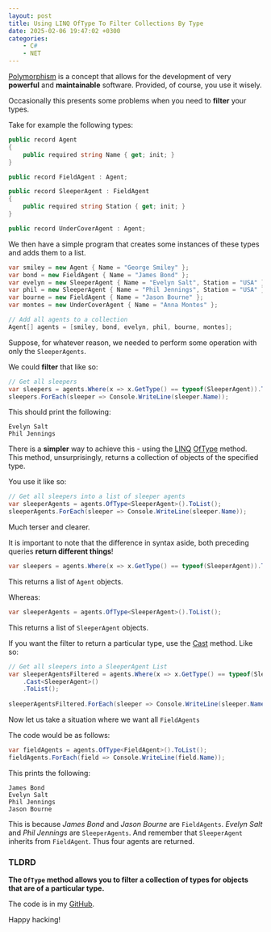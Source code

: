 ```yaml
---
layout: post
title: Using LINQ OfType To Filter Collections By Type
date: 2025-02-06 19:47:02 +0300
categories:
    - C#
    - NET
---
```


[Polymorphism](https://learn.microsoft.com/en-us/dotnet/csharp/fundamentals/object-oriented/polymorphism) is a concept that allows for the development of very **powerful** and **maintainable** software. Provided, of course, you use it wisely.

Occasionally this presents some problems when you need to **filter** your types.

Take for example the following types:

```c#
public record Agent
{
    public required string Name { get; init; }
}

public record FieldAgent : Agent;

public record SleeperAgent : FieldAgent
{
    public required string Station { get; init; }
}

public record UnderCoverAgent : Agent;
```

We then have a simple program that creates some instances of these types and adds them to a list.

```c#
var smiley = new Agent { Name = "George Smiley" };
var bond = new FieldAgent { Name = "James Bond" };
var evelyn = new SleeperAgent { Name = "Evelyn Salt", Station = "USA" };
var phil = new SleeperAgent { Name = "Phil Jennings", Station = "USA" };
var bourne = new FieldAgent { Name = "Jason Bourne" };
var montes = new UnderCoverAgent { Name = "Anna Montes" };

// Add all agents to a collection
Agent[] agents = [smiley, bond, evelyn, phil, bourne, montes];
```

Suppose, for whatever reason, we needed to perform some operation with only the `SleeperAgents`.

We could **filter** that like so:

```c#
// Get all sleepers
var sleepers = agents.Where(x => x.GetType() == typeof(SleeperAgent)).ToList();
sleepers.ForEach(sleeper => Console.WriteLine(sleeper.Name));
```

This should print the following:

```plaintext
Evelyn Salt
Phil Jennings
```

There is a **simpler** way to achieve this - using the [LINQ](https://learn.microsoft.com/en-us/dotnet/csharp/linq/) [OfType](https://learn.microsoft.com/en-us/dotnet/api/system.linq.enumerable.oftype?view=net-9.0) method. This method, unsurprisingly, returns a collection of objects of the specified type.

You use it like so:

```c#
// Get all sleepers into a list of sleeper agents
var sleeperAgents = agents.OfType<SleeperAgent>().ToList();
sleeperAgents.ForEach(sleeper => Console.WriteLine(sleeper.Name));
```

Much terser and clearer.

It is important to note that the difference in syntax aside, both preceding queries **return different things**!

```c#
var sleepers = agents.Where(x => x.GetType() == typeof(SleeperAgent)).ToList();
```

This returns a list of `Agent` objects.

Whereas:

```c#
var sleeperAgents = agents.OfType<SleeperAgent>().ToList();
```

This returns a list of `SleeperAgent` objects.

If you want the filter to return a particular type, use the [Cast](https://learn.microsoft.com/en-us/dotnet/api/system.linq.enumerable.cast?view=net-9.0) method. Like so:

```c#
// Get all sleepers into a SleeperAgent List
var sleeperAgentsFiltered = agents.Where(x => x.GetType() == typeof(SleeperAgent))
    .Cast<SleeperAgent>()
    .ToList();
    
sleeperAgentsFiltered.ForEach(sleeper => Console.WriteLine(sleeper.Name));
```

Now let us take a situation where we want all `FieldAgents`

The code would be as follows:

```c#
var fieldAgents = agents.OfType<FieldAgent>().ToList();
fieldAgents.ForEach(field => Console.WriteLine(field.Name));
```

This prints the following:

```plaintext
James Bond
Evelyn Salt
Phil Jennings
Jason Bourne
```

This is because *James Bond* and *Jason Bourne* are `FieldAgents`. *Evelyn Salt* and *Phil Jennings* are `SleeperAgents`. And remember that `SleeperAgent` inherits from `FieldAgent`. Thus four agents are returned.

### TLDRD

**The `OfType` method allows you to filter a collection of types for objects that are of a particular type.**

The code is in my [GitHub](https://github.com/conradakunga/BlogCode/tree/master/2025-02-06%20-%20OfType).

Happy hacking!
